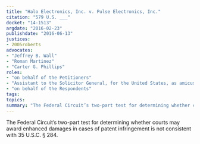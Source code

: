 ```yaml
---
title: "Halo Electronics, Inc. v. Pulse Electronics, Inc."
citation: "579 U.S. ___"
docket: "14-1513"
argdate: "2016-02-23"
publishdate: "2016-06-13"
justices:
- 2005roberts
advocates:
- "Jeffrey B. Wall"
- "Roman Martinez"
- "Carter G. Phillips"
roles:
- "on behalf of the Petitioners"
- "Assistant to the Solicitor General, for the United States, as amicus curiae, supporting the Petitioners"
- "on behalf of the Respondents"
tags:
topics:
summary: "The Federal Circuit’s two-part test for determining whether courts may award enhanced damages in cases of patent infringement is not consistent with 35 U.S.C. § 284."
---
```

The Federal Circuit’s two-part test for determining whether courts may award enhanced damages in cases of patent infringement is not consistent with 35 U.S.C. § 284.

